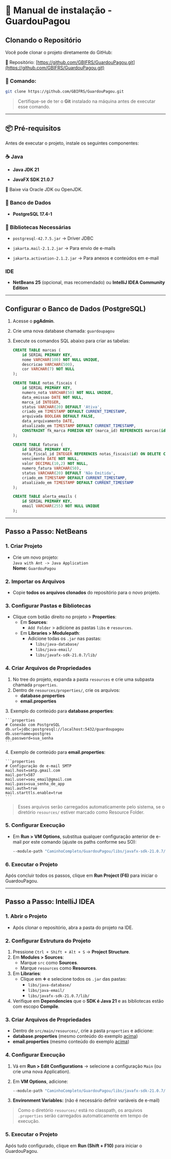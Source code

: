 # 📕 Manual de instalação - GuardouPagou

## Clonando o Repositório

Você pode clonar o projeto diretamente do GitHub:

🔗 Repositório: [https://github.com/GBIFRS/GuardouPagou.git](https://github.com/GBIFRS/GuardouPagou.git)

### 📌 Comando:

```bash
git clone https://github.com/GBIFRS/GuardouPagou.git
```

> Certifique-se de ter o **Git** instalado na máquina antes de executar esse comando.

---

## 📦 Pré-requisitos

Antes de executar o projeto, instale os seguintes componentes:

### ☕ Java

* **Java JDK 21**

* **JavaFX SDK 21.0.7**

📅 Baixe via Oracle JDK ou OpenJDK.

### 🐘 Banco de Dados

* **PostgreSQL 17.4-1**

### 🔗 Bibliotecas Necessárias

* `postgresql-42.7.5.jar` → Driver JDBC

* `jakarta.mail-2.1.2.jar` → Para envio de e-mails

* `jakarta.activation-2.1.2.jar` → Para anexos e conteúdos em e-mail

### IDE

* **NetBeans 25** (opcional, mas recomendado) ou **IntelliJ IDEA Community Edition**

---

## Configurar o Banco de Dados (PostgreSQL)

1. Acesse o **pgAdmin**.
2. Crie uma nova database chamada: `guardoupagou`

3.  Execute os comandos SQL abaixo para criar as tabelas:

    ```sql
    CREATE TABLE marcas (
        id SERIAL PRIMARY KEY,
        nome VARCHAR(100) NOT NULL UNIQUE,
        descricao VARCHAR(500),
        cor VARCHAR(7) NOT NULL
    );
    
    CREATE TABLE notas_fiscais (
        id SERIAL PRIMARY KEY,
        numero_nota VARCHAR(50) NOT NULL UNIQUE,
        data_emissao DATE NOT NULL,
        marca_id INTEGER,
        status VARCHAR(20) DEFAULT 'Ativa',
        criado_em TIMESTAMP DEFAULT CURRENT_TIMESTAMP,
        arquivada BOOLEAN DEFAULT FALSE,
        data_arquivamento DATE,
        atualizado_em TIMESTAMP DEFAULT CURRENT_TIMESTAMP,
        CONSTRAINT fk_marca FOREIGN KEY (marca_id) REFERENCES marcas(id)
    );
    
    CREATE TABLE faturas (
        id SERIAL PRIMARY KEY,
        nota_fiscal_id INTEGER REFERENCES notas_fiscais(id) ON DELETE CASCADE,
        vencimento DATE NOT NULL,
        valor DECIMAL(10,2) NOT NULL,
        numero_fatura VARCHAR(50),
        status VARCHAR(20) DEFAULT 'Não Emitida',
        criado_em TIMESTAMP DEFAULT CURRENT_TIMESTAMP,
        atualizado_em TIMESTAMP DEFAULT CURRENT_TIMESTAMP
    );
    
    CREATE TABLE alerta_emails (
        id SERIAL PRIMARY KEY,
        email VARCHAR(255) NOT NULL UNIQUE
    );
    ```

----------

## Passo a Passo: NetBeans

### 1. Criar Projeto

-   Crie um novo projeto:  
    `Java with Ant -> Java Application`  
    **Nome:** `GuardouPagou`

### 2. Importar os Arquivos

-   Copie **todos os arquivos clonados** do repositório para o novo projeto.

### 3. Configurar Pastas e Bibliotecas

-   Clique com botão direito no projeto > **Properties**:
    -   Em **Sources**:
        -   `Add Folder` > adicione as pastas `libs` e `resources`.
    -   Em **Libraries > Modulepath**:
        -   Adicione todas os `.jar` nas pastas:
            -   `libs/java-database/`
            -   `libs/java-email/`
            -   `libs/javafx-sdk-21.0.7/lib/`

### 4. Criar Arquivos de Propriedades

1.  No tree do projeto, expanda a pasta `resources` e crie uma subpasta chamada `properties`.
2.  Dentro de `resources/properties/`, crie os arquivos:
    -   **database.properties**
    -   **email.properties**

<a id="snippet-database.properties"></a>
3.  Exemplo do conteúdo para **database.properties**:

    ```properties
    # Conexão com PostgreSQL
    db.url=jdbc:postgresql://localhost:5432/guardoupagou
    db.username=postgres
    db.password=sua_senha
    ```
    
<a id="snippet-email.properties"></a>
4.  Exemplo de conteúdo para **email.properties**:

    ```properties
    # Configuração de e-mail SMTP
    mail.host=smtp.gmail.com
    mail.port=587
    mail.user=seu_email@gmail.com
    mail.pass=sua_senha_de_app
    mail.auth=true
    mail.starttls.enable=true
    ```

> Esses arquivos serão carregados automaticamente pelo sistema, se o diretório `resources/` estiver marcado como Resource Folder.

### 5. Configurar Execução

-   Em **Run > VM Options**, substitua qualquer configuração anterior de e-mail por este comando (ajuste os paths conforme seu SO):

    ```bash
    --module-path "CaminhoCompleto/GuardouPagou/libs/javafx-sdk-21.0.7/lib" --add-modules javafx.controls,javafx.fxml,jakarta.mail
    ```

### 6. Executar o Projeto

Após concluir todos os passos, clique em **Run Project (F6)** para iniciar o GuardouPagou.

----------

## Passo a Passo: IntelliJ IDEA

### 1. Abrir o Projeto

-   Após clonar o repositório, abra a pasta do projeto na IDE.

### 2. Configurar Estrutura do Projeto

1.  Pressione `Ctrl + Shift + Alt + S` → **Project Structure**.
2.  Em **Modules > Sources**:
    -   Marque `src` como **Sources**.
    -   Marque `resources` como **Resources**.
3.  Em **Libraries**:
    -   Clique em ➕ e selecione todos os `.jar` das pastas:
        -   `libs/java-database/`
        -   `libs/java-email/`
        -   `libs/javafx-sdk-21.0.7/lib/`
4.  Verifique em **Dependencies** que o **SDK é Java 21** e as bibliotecas estão com escopo **Compile**.

### 3. Criar Arquivos de Propriedades

-   Dentro de `src/main/resources/`, crie a pasta `properties` e adicione:
  -   **database.properties** (mesmo conteúdo do exemplo [acima](#snippet-database.properties))
  -   **email.properties** (mesmo conteúdo do exemplo [acima](#snippet-email.properties))

### 4. Configurar Execução

1.  Vá em **Run > Edit Configurations** → selecione a configuração `Main` (ou crie uma nova Application).
2.  Em **VM Options**, adicione:

    ```bash
    --module-path "CaminhoCompleto/GuardouPagou/libs/javafx-sdk-21.0.7/lib" --add-modules javafx.controls,javafx.fxml,jakarta.mail
    ```

3.  **Environment Variables:** (não é necessário definir variáveis de e-mail)

> Como o diretório `resources/` está no classpath, os arquivos `.properties` serão carregados automaticamente em tempo de execução.

### 5. Executar o Projeto

Após tudo configurado, clique em **Run (Shift + F10)** para iniciar o GuardouPagou.
